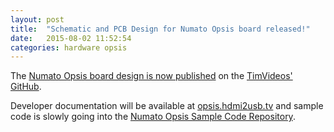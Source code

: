 ```yaml
---
layout: post
title:  "Schematic and PCB Design for Numato Opsis board released!"
date:   2015-08-02 11:52:54
categories: hardware opsis
---
```


The 
[Numato Opsis board design is now published](https://github.com/timvideos/HDMI2USB-numato-opsis-hardware)
on the [TimVideos' GitHub](https://github.com/timvideos).

Developer documentation will be available at
[opsis.hdmi2usb.tv](https://opsis.hdmi2usb.tv) and sample code is slowly going
into the 
[Numato Opsis Sample Code Repository](https://github.com/timvideos/HDMI2USB-numato-opsis-sample-code).

